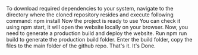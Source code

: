 To download required dependencies to your system, navigate to the directory where the cloned repository resides and execute following command:
npm install
Now the project is ready to use
You can check it using npm start, it will open the website locally on your browser.
Now, you need to generate a production build and deploy the website.
Run npm run build to generate the production build folder.
Enter the build folder, copy the files to the main folder of the github repo. That's it. It's Done.
